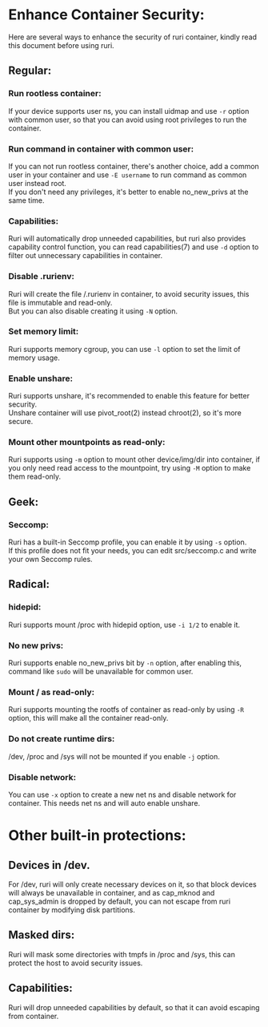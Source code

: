 # Enhance Container Security:
Here are several ways to enhance the security of ruri container, kindly read this document before using ruri.      
## Regular:
### Run rootless container:
If your device supports user ns, you can install uidmap and use `-r` option with common user, so that you can avoid using root privileges to run the container.      
### Run command in container with common user:
If you can not run rootless container, there's another choice, add a common user in your container and use `-E username` to run command as common user instead root.      
If you don't need any privileges, it's better to enable no_new_privs at the same time.      
### Capabilities:
Ruri will automatically drop unneeded capabilities, but ruri also provides capability control function, you can read capabilities(7) and use `-d` option to filter out unnecessary capabilities in container.      
### Disable .rurienv:
Ruri will create the file /.rurienv in container, to avoid security issues, this file is immutable and read-only.      
But you can also disable creating it using `-N` option.      
### Set memory limit:
Ruri supports memory cgroup, you can use `-l` option to set the limit of memory usage.      
### Enable unshare:
Ruri supports unshare, it's recommended to enable this feature for better security.      
Unshare container will use pivot_root(2) instead chroot(2), so it's more secure.      
### Mount other mountpoints as read-only:
Ruri supports using `-m` option to mount other device/img/dir into container, if you only need read access to the mountpoint, try using `-M` option to make them read-only.      
## Geek:
### Seccomp:
Ruri has a built-in Seccomp profile, you can enable it by using `-s` option.      
If this profile does not fit your needs, you can edit src/seccomp.c and write your own Seccomp rules.      
## Radical:
### hidepid:
Ruri supports mount /proc with hidepid option, use `-i 1/2` to enable it.      
### No new privs:
Ruri supports enable no_new_privs bit by `-n` option, after enabling this, command like `sudo` will be unavailable for common user.      
### Mount / as read-only:
Ruri supports mounting the rootfs of container as read-only by using `-R` option, this will make all the container read-only.      
### Do not create runtime dirs:
/dev, /proc and /sys will not be mounted if you enable `-j` option.      
### Disable network:
You can use `-x` option to create a new net ns and disable network for container. This needs net ns and will auto enable unshare.          
# Other built-in protections:
## Devices in /dev.
For /dev, ruri will only create necessary devices on it,  so that block devices will always be unavailable in container, and as cap_mknod and cap_sys_admin is dropped by default, you can not escape from ruri container by modifying disk partitions.      
## Masked dirs:
Ruri will mask some directories with tmpfs in /proc and /sys, this can protect the host to avoid security issues.      
## Capabilities: 
Ruri will drop unneeded capabilities by default, so that it can avoid escaping from container.      